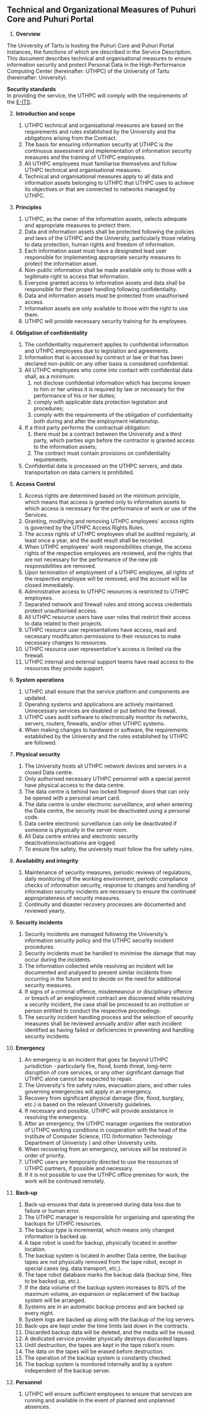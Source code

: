 ## Technical and Organizational Measures of Puhuri Core and Puhuri Portal

1. **Overview**

The University of Tartu is hosting the Puhuri Core and Puhuri Portal instances, the functions of which are described in the Service Description.  
This document describes technical and organisational measures to ensure information security and protect Personal Data in the High-Performance Computing Center (hereinafter: UTHPC) of the University of Tartu (hereinafter: University). 

**Security standards**  
In providing the service, the UTHPC will comply with the requirements of the [E-ITS](https://eits.ria.ee/).

2. **Introduction and scope** 
    1. UTHPC technical and organisational measures are based on the requirements and rules established by the University and the obligations arising from the Contract.  
    2. The basis for ensuring information security at UTHPC is the continuous assessment and implementation of information security measures and the training of UTHPC employees.  
    3. All UTHPC employees must familiarise themselves and follow UTHPC technical and organisational measures.  
    4. Technical and organisational measures apply to all data and information assets belonging to UTHPC that UTHPC uses to achieve its objectives or that are connected to networks managed by UTHPC.   

4. **Principles**  
    1. UTHPC, as the owner of the information assets, selects adequate and appropriate measures to protect them.  
    2. Data and information assets shall be protected following the policies and laws of the UTHPC and the University, particularly those relating to data protection, human rights and freedom of information.  
    3. Each information asset must have a designated lead user responsible for implementing appropriate security measures to protect the information asset.  
    4. Non-public information shall be made available only to those with a legitimate right to access that information.  
    5. Everyone granted access to information assets and data shall be responsible for their proper handling following confidentiality.  
    6. Data and information assets must be protected from unauthorised access.  
    7. Information assets are only available to those with the right to use them.  
    8. UTHPC will provide necessary security training for its employees.  

5. **Obligation of confidentiality**  
    1. The confidentiality requirement applies to confidential information and UTHPC employees due to legislation and agreements.  
    2. Information that is accessed by contract or law or that has been declared non-public on any other basis is considered confidential.  
    3. All UTHPC employees who come into contact with confidential data shall, as a minimum:  
        1. not disclose confidential information which has become known to him or her unless it is required by law or necessary for the performance of his or her duties;  
        2. comply with applicable data protection legislation and procedures;  
        3. comply with the requirements of the obligation of confidentiality both during and after the employment relationship.  
    4. If a third party performs the contractual obligation:  
        1. there must be a contract between the University and a third party, which parties sign before the contractor is granted access to the information assets;  
        2. The contract must contain provisions on confidentiality requirements.  
    5. Confidential data is processed on the UTHPC servers, and data transportation on data carriers is prohibited.  

6. **Access Control**  
    1. Access rights are determined based on the minimum principle, which means that access is granted only to information assets to which access is necessary for the performance of work or use of the Services.  
    2. Granting, modifying and removing UTHPC employees' access rights is governed by the UTHPC Access Rights Rules.  
    3. The access rights of UTHPC employees shall be audited regularly, at least once a year, and the audit result shall be recorded.  
    4. When UTHPC employees' work responsibilities change, the access rights of the respective employees are reviewed, and the rights that are not necessary for the performance of the new job responsibilities are removed.  
    5. Upon termination of employment of a UTHPC employee, all rights of the respective employee will be removed, and the account will be closed immediately.  
    6. Administrative access to UTHPC resources is restricted to UTHPC employees.  
    7. Separated network and firewall rules and strong access credentials protect unauthorised access.  
    8. All UTHPC resource users have user roles that restrict their access to data related to their projects.  
    9. UTHPC resource user representatives have access, read and necessary modification permissions to their resources to make necessary changes to resources.  
    10. UTHPC resource user representative's access is limited via the firewall.  
    11. UTHPC internal and external support teams have read access to the resources they provide support.  

7. **System operations**  
    1. UTHPC shall ensure that the service platform and components are updated.  
    2. Operating systems and applications are actively maintained. Unnecessary services are disabled or put behind the firewall.  
    3. UTHPC uses audit software to electronically monitor its networks, servers, routers, firewalls, and/or other UTHPC systems.  
    4. When making changes to hardware or software, the requirements established by the University and the rules established by UTHPC are followed.  

8. **Physical security**  
    1. The University hosts all UTHPC network devices and servers in a closed Data centre.  
    2. Only authorised necessary UTHPC personnel with a special permit have physical access to the data centre.  
    3. The data centre is behind two locked fireproof doors that can only be opened with a personal smart card.  
    4. The data centre is under electronic surveillance, and when entering the Data centre, the security must be deactivated using a personal code.  
    5. Data centre electronic surveillance can only be deactivated if someone is physically in the server room.  
    6. All Data centre entries and electronic security deactivations/activations are logged.  
    7. To ensure fire safety, the university must follow the fire safety rules.  

9. **Availability and integrity**  
    1. Maintenance of security measures, periodic reviews of regulations, daily monitoring of the working environment, periodic compliance checks of information security, response to changes and handling of information security incidents are necessary to ensure the continued appropriateness of security measures.  
    2. Continuity and disaster recovery processes are documented and reviewed yearly.  

10. **Security incidents**  
    1. Security incidents are managed following the University's information security policy and the UTHPC security incident procedures.  
    2. Security incidents must be handled to minimise the damage that may occur during the incidents.  
    3. The information collected while resolving an incident will be documented and analysed to prevent similar incidents from occurring in the future and to decide on the need for additional security measures.  
    4. If signs of a criminal offence, misdemeanour or disciplinary offence or breach of an employment contract are discovered while resolving a security incident, the case shall be processed to an institution or person entitled to conduct the respective proceedings.  
    5. The security incident handling process and the selection of security measures shall be reviewed annually and/or after each incident identified as having failed or deficiencies in preventing and handling security incidents.  

11. **Emergency**  
     1. An emergency is an incident that goes far beyond UTHPC jurisdiction \- particularly fire, flood, bomb threat, long-term disruption of core services, or any other significant damage that UTHPC alone cannot be expected to repair.  
     2. The University's fire safety rules, evacuation plans, and other rules governing emergencies will apply in an emergency.  
     3. Recovery from significant physical damage (fire, flood, burglary, etc.) is based on the relevant University guidelines.  
     4. If necessary and possible, UTHPC will provide assistance in resolving the emergency.  
     5. After an emergency, the UTHPC manager organises the restoration of UTHPC working conditions in cooperation with the head of the Institute of Computer Science, ITO (Information Technology Department of Univeristy ) and other University units.  
     6. When recovering from an emergency, services will be restored in order of priority.  
     7. UTHPC users are temporarily directed to use the resources of UTHPC partners, if possible and necessary.  
     8. If it is not possible to use the UTHPC office premises for work, the work will be continued remotely.  

12. **Back-up**  
     1. Back-up ensures that data is preserved during data loss due to failure or human error.  
     2. The UTHPC manager is responsible for organising and operating the backups for UTHPC resources.  
     3. The backup type is incremental, which means only changed information is backed up.  
     4. A tape robot is used for backup, physically located in another location.  
     5. The backup system is located in another Data centre, the backup tapes are not physically removed from the tape robot, except in special cases (eg. data transport, etc,).  
     6. The tape robot database marks the backup data (backup time, files to be backed up, etc.).  
     7. If the data volume of the backup system increases to 80% of the maximum volume, an expansion or replacement of the backup system will be arranged.  
     8. Systems are in an automatic backup process and are backed up every night.  
     9. System logs are backed up along with the backup of the log servers.  
     10. Back-ups are kept under the time limits laid down in the contracts.  
     11. Discarded backup data will be deleted, and the media will be reused.  
     12. A dedicated service provider physically destroys discarded tapes.  
     13. Until destruction, the tapes are kept in the tape robot’s room.  
     14. The data on the tapes will be erased before destruction.  
     15. The operation of the backup system is constantly checked.  
     16. The backup system is monitored internally and by a system independent of the backup server.  

13. **Personnel**  
     1. UTHPC will ensure sufficient employees to ensure that services are running and available in the event of planned and unplanned absences.
  
